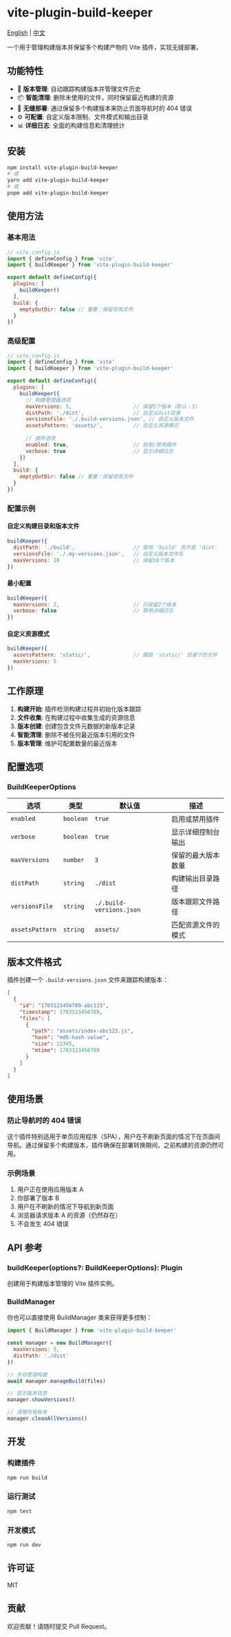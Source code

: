 # vite-plugin-build-keeper

[English](README.md) | [中文](README.zh-CN.md)

一个用于管理构建版本并保留多个构建产物的 Vite 插件，实现无缝部署。

## 功能特性

- 🚀 **版本管理**: 自动跟踪构建版本并管理文件历史
- 📦 **智能清理**: 删除未使用的文件，同时保留最近构建的资源
- 🔄 **无缝部署**: 通过保留多个构建版本来防止页面导航时的 404 错误
- ⚙️ **可配置**: 自定义版本限制、文件模式和输出目录
- 📊 **详细日志**: 全面的构建信息和清理统计

## 安装

```bash
npm install vite-plugin-build-keeper
# 或
yarn add vite-plugin-build-keeper
# 或
pnpm add vite-plugin-build-keeper
```

## 使用方法

### 基本用法

```javascript
// vite.config.js
import { defineConfig } from 'vite'
import { buildKeeper } from 'vite-plugin-build-keeper'

export default defineConfig({
  plugins: [
    buildKeeper()
  ],
  build: {
    emptyOutDir: false // 重要：保留现有文件
  }
})
```

### 高级配置

```javascript
// vite.config.js
import { defineConfig } from 'vite'
import { buildKeeper } from 'vite-plugin-build-keeper'

export default defineConfig({
  plugins: [
    buildKeeper({
      // 构建管理器选项
      maxVersions: 5,                    // 保留5个版本（默认：3）
      distPath: './dist',                // 自定义dist目录
      versionsFile: './.build-versions.json', // 自定义版本文件
      assetsPattern: 'assets/',          // 自定义资源模式
      
      // 插件选项
      enabled: true,                     // 启用/禁用插件
      verbose: true                      // 显示详细日志
    })
  ],
  build: {
    emptyOutDir: false // 重要：保留现有文件
  }
})
```

### 配置示例

#### 自定义构建目录和版本文件
```javascript
buildKeeper({
  distPath: './build',                   // 使用 'build' 而不是 'dist'
  versionsFile: './.my-versions.json',   // 自定义版本文件名
  maxVersions: 10                        // 保留10个版本
})
```

#### 最小配置
```javascript
buildKeeper({
  maxVersions: 2,                        // 只保留2个版本
  verbose: false                         // 禁用详细日志
})
```

#### 自定义资源模式
```javascript
buildKeeper({
  assetsPattern: 'static/',              // 跟踪 'static/' 目录下的文件
  maxVersions: 5
})
```

## 工作原理

1. **构建开始**: 插件检测构建过程并初始化版本跟踪
2. **文件收集**: 在构建过程中收集生成的资源信息
3. **版本创建**: 创建包含文件元数据的新版本记录
4. **智能清理**: 删除不被任何最近版本引用的文件
5. **版本管理**: 维护可配置数量的最近版本

## 配置选项

### BuildKeeperOptions

| 选项 | 类型 | 默认值 | 描述 |
|------|------|--------|------|
| `enabled` | `boolean` | `true` | 启用或禁用插件 |
| `verbose` | `boolean` | `true` | 显示详细控制台输出 |
| `maxVersions` | `number` | `3` | 保留的最大版本数量 |
| `distPath` | `string` | `./dist` | 构建输出目录路径 |
| `versionsFile` | `string` | `./.build-versions.json` | 版本跟踪文件路径 |
| `assetsPattern` | `string` | `assets/` | 匹配资源文件的模式 |

## 版本文件格式

插件创建一个 `.build-versions.json` 文件来跟踪构建版本：

```json
[
  {
    "id": "1703123456789-abc123",
    "timestamp": 1703123456789,
    "files": [
      {
        "path": "assets/index-abc123.js",
        "hash": "md5-hash-value",
        "size": 12345,
        "mtime": 1703123456789
      }
    ]
  }
]
```

## 使用场景

### 防止导航时的 404 错误

这个插件特别适用于单页应用程序（SPA），用户在不刷新页面的情况下在页面间导航。通过保留多个构建版本，插件确保在部署转换期间，之前构建的资源仍然可用。

### 示例场景

1. 用户正在使用应用版本 A
2. 你部署了版本 B
3. 用户在不刷新的情况下导航到新页面
4. 浏览器请求版本 A 的资源（仍然存在）
5. 不会发生 404 错误

## API 参考

### buildKeeper(options?: BuildKeeperOptions): Plugin

创建用于构建版本管理的 Vite 插件实例。

### BuildManager

你也可以直接使用 BuildManager 类来获得更多控制：

```javascript
import { BuildManager } from 'vite-plugin-build-keeper'

const manager = new BuildManager({
  maxVersions: 5,
  distPath: './dist'
})

// 手动管理构建
await manager.manageBuild(files)

// 显示版本信息
manager.showVersions()

// 清理所有版本
manager.cleanAllVersions()
```

## 开发

### 构建插件

```bash
npm run build
```

### 运行测试

```bash
npm test
```

### 开发模式

```bash
npm run dev
```

## 许可证

MIT

## 贡献

欢迎贡献！请随时提交 Pull Request。
